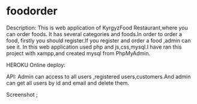 # foodorder

Description: This is web application of KyrgyzFood Restaurant,where you can order foods. It has several categories and foods.In order to order a food, firstly you should register.If you register and order a food ,admin can see it. In this web application used php and js,css,mysql.I have ran this project with xampp,and created mysql from PhpMyAdmin.

HEROKU Online deploy:

API: Admin can access to all users ,registered users,customers.And admin can get all users by id and email and delete them.

Screenshot ;
